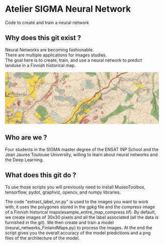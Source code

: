 # Atelier SIGMA Neural Network

Code to create and train a neural network 

## Why does this git exist ?

Neural Networks are becoming fashionable.<br>
There are multiple applications for images studies.<br>
The goal here is to create, train, and use a neural network to predict landuse in a Finnish historical map.

![Screenshot](map_example.png)


## Who are we ?

Four students in the SIGMA master degree of the ENSAT INP School and the Jean Jaures Toulouse University,  willing to learn about neural networks and the Deep Learning.

## What does this git do ?

To use those scripts you will previously need to install MuseoToolbox, tensorflow, pydot, graphviz, opencv, and numpy libraries. <br>


The code "extract_label_nn.py" is used to the images you want to work with, it uses the polygones stored in the gpkg file and the compress image of a Finnish historical maps(example_entire_map_compress.tif).
By default, we create images of 30x30 pixels and all the label associated (all the data is furnished in the git).
We then create and train a model (neural_networks_FinlandMaps.py) to process the images. 
At the end the script gives you the overall accuracy of the model predictions and a png files of the architecture of the model.
